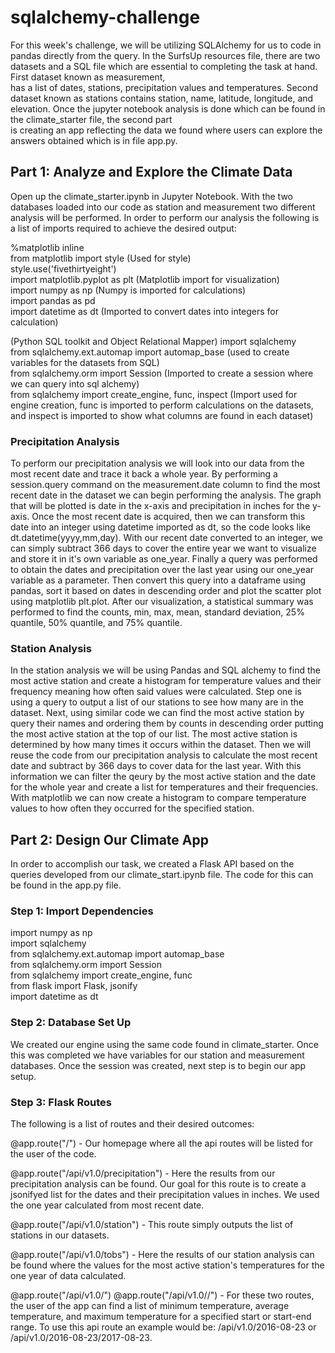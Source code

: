 # sqlalchemy-challenge
For this week's challenge, we will be utilizing SQLAlchemy for us to code in pandas directly from the query. In the SurfsUp resources file, there are two datasets and a SQL file which are essential to completing the task at hand. First dataset known as measurement,  
has a list of dates, stations, precipitation values and temperatures. Second dataset known as stations contains station, name, latitude, longitude, and elevation. Once the jupyter notebook analysis is done which can be found in the climate_starter file, the second part  
is creating an app reflecting the data we found where users can explore the answers obtained which is in file app.py.

## Part 1: Analyze and Explore the Climate Data
Open up the climate_starter.ipynb in Jupyter Notebook. With the two databases loaded into our code as station and measurement two different analysis will be performed. In order to perform our analysis the following is a list of imports required to achieve the desired   output:

%matplotlib inline  
from matplotlib import style  (Used for style)  
style.use('fivethirtyeight')  
import matplotlib.pyplot as plt (Matplotlib import for visualization)  
import numpy as np  (Numpy is imported for calculations)  
import pandas as pd  
import datetime as dt (Imported to convert dates into integers for calculation)  
 
(Python SQL toolkit and Object Relational Mapper)
import sqlalchemy  
from sqlalchemy.ext.automap import automap_base (used to create variables for the datasets from SQL)  
from sqlalchemy.orm import Session  (Imported to create a session where we can query into sql alchemy)  
from sqlalchemy import create_engine, func, inspect (Import used for engine creation, func is imported to perform calculations on the datasets, and inspect is imported to show what columns are found in each dataset)  

### Precipitation Analysis
To perform our precipitation analysis we will look into our data from the most recent date and trace it back a whole year. By performing a session.query command on the measurement.date column to find the most recent date in the dataset we can begin performing the analysis. The graph that will be plotted is date in the x-axis and precipitation in inches for the y-axis. Once the most recent date is acquired, then we can transform this date into an integer using datetime imported as dt, so the code looks like dt.datetime(yyyy,mm,day). With our recent date converted to an integer, we can simply subtract 366 days to cover the entire year we want to visualize and store it in it's own variable as one_year. Finally a query was performed to obtain the dates and precipitation over the last year using our one_year variable as a parameter. Then convert this query into a dataframe using pandas, sort it based on dates in descending order and plot the scatter plot using matplotlib plt.plot. After our visualization, a statistical summary was performed to find the counts, min, max, mean, standard deviation, 25% quantile, 50% quantile, and 75% quantile. 

### Station Analysis
In the station analysis we will be using Pandas and SQL alchemy to find the most active station and create a histogram for temperature values and their frequency meaning how often said values were calculated. Step one is using a query to output a list of our stations to see how many are in the dataset. Next, using similar code we can find the most active station by query their names and ordering them by counts in descending order putting the most active station at the top of our list. The most active station is determined by how many times it occurs within the dataset. Then we will reuse the code from our precipitation analysis to calculate the most recent date and subtract by 366 days to cover data for the last year. With this information we can filter the qeury by the most active station and the date for the whole year and create a list for temperatures and their frequencies. With matplotlib we can now create a histogram to compare temperature values to how often they occurred for the specified station.


## Part 2: Design Our Climate App
In order to accomplish our task, we created a Flask API based on the queries developed from our climate_start.ipynb file. The code for this can be found in the app.py file. 

### Step 1: Import Dependencies

import numpy as np  
import sqlalchemy  
from sqlalchemy.ext.automap import automap_base  
from sqlalchemy.orm import Session  
from sqlalchemy import create_engine, func  
from flask import Flask, jsonify  
import datetime as dt  

### Step 2: Database Set Up
We created our engine using the same code found in climate_starter. Once this was completed we have variables for our station and measurement databases. Once the session was created, next step is to begin our app setup.

### Step 3: Flask Routes
The following is a list of routes and their desired outcomes:

@app.route("/") - Our homepage where all the api routes will be listed for the user of the code.

@app.route("/api/v1.0/precipitation") - Here the results from our precipitation analysis can be found. Our goal for this route is to create a jsonifyed list for the dates and their precipitation values in inches. We used the one year calculated from most recent date.

@app.route("/api/v1.0/station") - This route simply outputs the list of stations in our datasets.

@app.route("/api/v1.0/tobs") - Here the results of our station analysis can be found where the values for the most active station's temperatures for the one year of data calculated. 

@app.route("/api/v1.0/<start>")
@app.route("/api/v1.0/<start>/<end>") - For these two routes, the user of the app can find a list of minimum temperature, average temperature, and maximum temperature for a specified start or start-end range. 
To use this api route an example would be: /api/v1.0/2016-08-23 or /api/v1.0/2016-08-23/2017-08-23.




